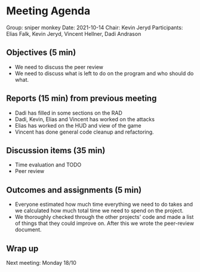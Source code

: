 # Meeting Agenda
Group: sniper monkey
Date: 2021-10-14
Chair:    Kevin Jeryd
Participants: Elias Falk, Kevin Jeryd, Vincent Hellner, Dadi Andrason


## Objectives (5 min)
- We need to discuss the peer review
- We need to discuss what is left to do on the program and who should do what.


## Reports (15 min) from previous meeting
- Dadi has filled in some sections on the RAD
- Dadi, Kevin, Elias and Vincent has worked on the attacks
- Elias has worked on the HUD and view of the game
- Vincent has done general code cleanup and refactoring.


## Discussion items (35 min)
- Time evaluation and TODO
- Peer review


## Outcomes and assignments (5 min)
- Everyone estimated how much time everything we need to do takes and we calculated how much total time we need to spend on the project. 
- We thoroughly checked through the other projects' code and made a list of things that they could improve on. After this we wrote the peer-review document.

## Wrap up

Next meeting: Monday 18/10
